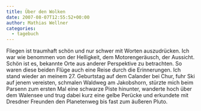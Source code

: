 ```yaml
---
title: Über den Wolken
date: 2007-08-07T12:55:52+00:00
author: Mathias Wellner
categories:
  - tagebuch
---
```

Fliegen ist traumhaft schön und nur schwer mit Worten auszudrücken. Ich war wie benommen von der Helligkeit, dem Motorengeräusch, der Aussicht. Schön ist es, bekannte Orte aus anderer Perspektive zu betrachten. So waren diese beiden Flüge auch eine Reise durch die Erinnerungen. Ich stand wieder an meinem 27. Geburtstag auf dem Calander bei Chur, fuhr Ski auf jenem vereisten, schmalen Waldweg am Jakobshorn, stürzte mich beim Parsenn zum ersten Mal eine schwarze Piste hinunter, wanderte hoch über dem Walensee und trug dabei kurz eine gelbe Perücke und erkundete mit Dresdner Freunden den Planetenweg bis fast zum äußeren Pluto.